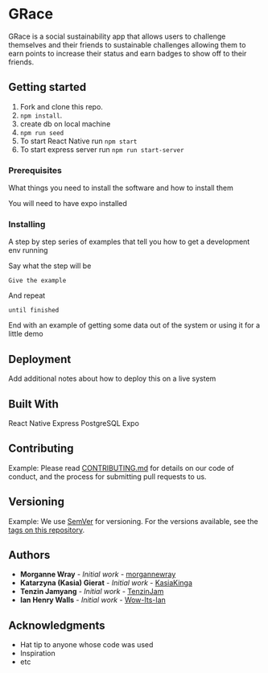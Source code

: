 # GRace

GRace is a social sustainability app that allows users to challenge themselves and their friends to sustainable challenges allowing them to earn points to increase their status and earn badges to show off to their friends. 

## Getting started

1. Fork and clone this repo.
2. `npm install`.
3. create db on local machine 
4. `npm run seed`
5. To start React Native run `npm start`
6. To start express server run `npm run start-server`

### Prerequisites

What things you need to install the software and how to install them

You will need to have expo installed 

### Installing

A step by step series of examples that tell you how to get a development env running

Say what the step will be

```
Give the example
```

And repeat

```
until finished
```

End with an example of getting some data out of the system or using it for a little demo


## Deployment

Add additional notes about how to deploy this on a live system

## Built With

React Native
Express
PostgreSQL
Expo

## Contributing
Example:
Please read [CONTRIBUTING.md](https://gist.github.com/PurpleBooth/b24679402957c63ec426) for details on our code of conduct, and the process for submitting pull requests to us.

## Versioning
Example:
We use [SemVer](http://semver.org/) for versioning. For the versions available, see the [tags on this repository](https://github.com/your/project/tags). 

## Authors

* **Morganne Wray** - *Initial work* - [morgannewray](https://github.com/morgannewray)
* **Katarzyna (Kasia) Gierat** - *Initial work* - [KasiaKinga](https://github.com/KasiaKinga)
* **Tenzin Jamyang** - *Initial work* - [TenzinJam](https://github.com/TenzinJam)
* **Ian Henry Walls** - *Initial work* - [Wow-Its-Ian](https://github.com/Wow-Its-Ian)


## Acknowledgments

* Hat tip to anyone whose code was used
* Inspiration
* etc



